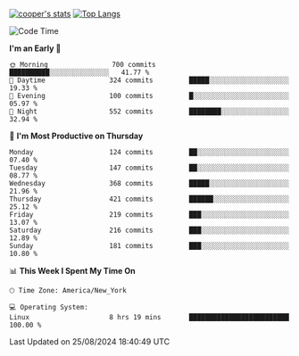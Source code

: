 [![cooper's stats](https://github-readme-stats-l2ak-km2n59e3j-coopjzs-projects.vercel.app/api?username=coopjz&count_private=true)](https://github.com/coopjz/github-readme-stats)
[![Top Langs](https://github-readme-stats-l2ak-km2n59e3j-coopjzs-projects.vercel.app/api/top-langs/?username=coopjz&count_private=true&langs_count=8&layout=compact&&hide=C)](https://github.com/coopjz/github-readme-stats)
<!--START_SECTION:waka-->
![Code Time](http://img.shields.io/badge/Code%20Time-191%20hrs%2023%20mins-blue)

**I'm an Early 🐤** 

```text
🌞 Morning                700 commits         ██████████░░░░░░░░░░░░░░░   41.77 % 
🌆 Daytime                324 commits         █████░░░░░░░░░░░░░░░░░░░░   19.33 % 
🌃 Evening                100 commits         █░░░░░░░░░░░░░░░░░░░░░░░░   05.97 % 
🌙 Night                  552 commits         ████████░░░░░░░░░░░░░░░░░   32.94 % 
```
📅 **I'm Most Productive on Thursday** 

```text
Monday                   124 commits         ██░░░░░░░░░░░░░░░░░░░░░░░   07.40 % 
Tuesday                  147 commits         ██░░░░░░░░░░░░░░░░░░░░░░░   08.77 % 
Wednesday                368 commits         █████░░░░░░░░░░░░░░░░░░░░   21.96 % 
Thursday                 421 commits         ██████░░░░░░░░░░░░░░░░░░░   25.12 % 
Friday                   219 commits         ███░░░░░░░░░░░░░░░░░░░░░░   13.07 % 
Saturday                 216 commits         ███░░░░░░░░░░░░░░░░░░░░░░   12.89 % 
Sunday                   181 commits         ███░░░░░░░░░░░░░░░░░░░░░░   10.80 % 
```


📊 **This Week I Spent My Time On** 

```text
🕑︎ Time Zone: America/New_York

💻 Operating System: 
Linux                    8 hrs 19 mins       █████████████████████████   100.00 % 
```


 Last Updated on 25/08/2024 18:40:49 UTC
<!--END_SECTION:waka-->
